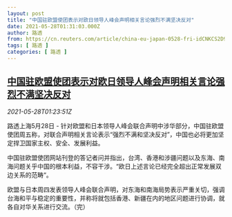 ```yaml
---
layout: post
title: "中国驻欧盟使团表示对欧日领导人峰会声明相关言论强烈不满坚决反对"
date: 2021-05-28T01:31:03.000Z
author: 路透
from: https://cn.reuters.com/article/china-eu-japan-0528-fri-idCNKCS2D903I
tags: [ 路透 ]
categories: [ 路透 ]
---
```

<!--1622165463000-->
[中国驻欧盟使团表示对欧日领导人峰会声明相关言论强烈不满坚决反对](https://cn.reuters.com/article/china-eu-japan-0528-fri-idCNKCS2D903I)
------

<div>
<div><i>2021-05-28T01:23:51Z</i></div><p>路透上海5月28日 - 针对欧盟和日本领导人峰会联合声明中涉华部分，中国驻欧盟使团周五称，对联合声明相关言论表示“强烈不满和坚决反对”，中国也必将更加坚定捍卫国家主权、安全、发展利益。</p><p>中国驻欧盟使团网站刊登的答记者问并指出，台湾、香港和涉疆问题以及东海、南海问题关乎中国的根本利益，不容干涉。“欧日上述言论已经完全超出正常发展双边关系的范畴“。</p><p>欧盟与日本周四发表领导人峰会联合声明，对东海和南海局势表示严重关切，强调台海和平与稳定的重要性，并称将就包括香港、新疆在内的地区问题进行协调，就各自对华关系进行交流。（完）</p>
</div>
